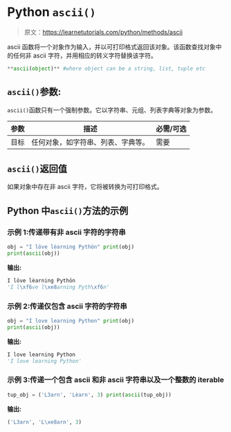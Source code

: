 # Python `ascii()`

> 原文：<https://learnetutorials.com/python/methods/ascii>

ascii 函数将一个对象作为输入，并以可打印格式返回该对象。该函数查找对象中的任何非 ascii 字符，并用相应的转义字符替换该字符。

```py
**ascii(object)** #where object can be a string, list, tuple etc 

```

## `ascii()`参数:

`ascii()`函数只有一个强制参数。它以字符串、元组、列表字典等对象为参数。

| 参数 | 描述 | 必需/可选 |
| --- | --- | --- |
| 目标 | 任何对象，如字符串、列表、字典等。 | 需要 |

## `ascii()`返回值

如果对象中存在非 ascii 字符，它将被转换为可打印格式。

## Python 中`ascii()`方法的示例

### 示例 1:传递带有非 ascii 字符的字符串

```py
obj = "I löve lèarning Pythön" print(obj)
print(ascii(obj)) 

```

**输出:**

```py
I löve lèarning Pythön
'I l\xf6ve l\xe8arning Pyth\xf6n' 
```

### 示例 2:传递仅包含 ascii 字符的字符串

```py
obj = "I love learning Python" print(obj)
print(ascii(obj)) 

```

**输出:**

```py
I love learning Python
'I love learning Python' 
```

### 示例 3:传递一个包含 ascii 和非 ascii 字符串以及一个整数的 iterable

```py
tup_obj = ('L3arn', 'Lèarn', 3) print(ascii(tup_obj)) 

```

**输出:**

```py
('L3arn', 'L\xe8arn', 3) 
```